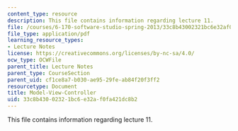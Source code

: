 ```yaml
---
content_type: resource
description: This file contains information regarding lecture 11.
file: /courses/6-170-software-studio-spring-2013/33c8b43002321bc6e32af0fa421dc8b2_MIT6_170S13_11-mdl-vw-cntrl.pdf
file_type: application/pdf
learning_resource_types:
- Lecture Notes
license: https://creativecommons.org/licenses/by-nc-sa/4.0/
ocw_type: OCWFile
parent_title: Lecture Notes
parent_type: CourseSection
parent_uid: cf1ce8a7-b030-ae95-29fe-ab84f20f3ff2
resourcetype: Document
title: Model-View-Controller
uid: 33c8b430-0232-1bc6-e32a-f0fa421dc8b2
---
```

This file contains information regarding lecture 11.